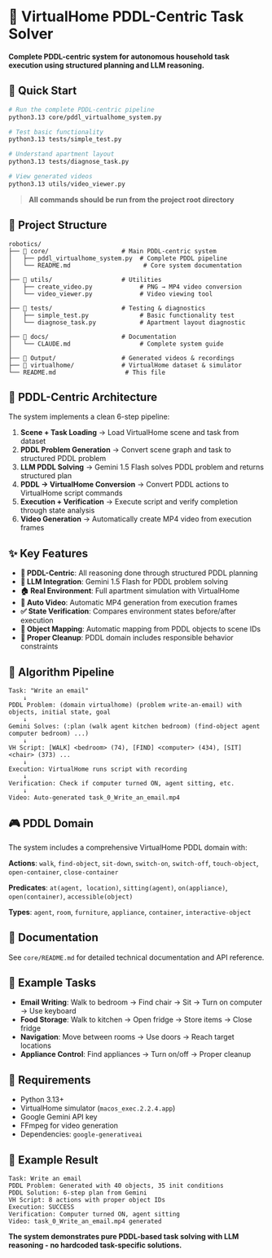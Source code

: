# 🤖 VirtualHome PDDL-Centric Task Solver

**Complete PDDL-centric system for autonomous household task execution using structured planning and LLM reasoning.**

## 🎯 Quick Start

```bash
# Run the complete PDDL-centric pipeline
python3.13 core/pddl_virtualhome_system.py

# Test basic functionality
python3.13 tests/simple_test.py

# Understand apartment layout
python3.13 tests/diagnose_task.py

# View generated videos
python3.13 utils/video_viewer.py
```

> **All commands should be run from the project root directory**

## 📁 Project Structure

```
robotics/
├── 📂 core/                    # Main PDDL-centric system
│   ├── pddl_virtualhome_system.py  # Complete PDDL pipeline
│   └── README.md                    # Core system documentation
│
├── 📂 utils/                   # Utilities
│   ├── create_video.py             # PNG → MP4 video conversion
│   └── video_viewer.py             # Video viewing tool
│
├── 📂 tests/                   # Testing & diagnostics
│   ├── simple_test.py              # Basic functionality test
│   └── diagnose_task.py            # Apartment layout diagnostic
│
├── 📂 docs/                    # Documentation
│   └── CLAUDE.md                   # Complete system guide
│
├── 📂 Output/                  # Generated videos & recordings
├── 📂 virtualhome/             # VirtualHome dataset & simulator
└── README.md                   # This file
```

## 🧠 PDDL-Centric Architecture

The system implements a clean 6-step pipeline:

1. **Scene + Task Loading** → Load VirtualHome scene and task from dataset
2. **PDDL Problem Generation** → Convert scene graph and task to structured PDDL problem
3. **LLM PDDL Solving** → Gemini 1.5 Flash solves PDDL problem and returns structured plan
4. **PDDL → VirtualHome Conversion** → Convert PDDL actions to VirtualHome script commands
5. **Execution + Verification** → Execute script and verify completion through state analysis
6. **Video Generation** → Automatically create MP4 video from execution frames

## ✨ Key Features

- **🎯 PDDL-Centric**: All reasoning done through structured PDDL planning
- **🧠 LLM Integration**: Gemini 1.5 Flash for PDDL problem solving
- **🏠 Real Environment**: Full apartment simulation with VirtualHome
- **🎥 Auto Video**: Automatic MP4 generation from execution frames
- **✅ State Verification**: Compares environment states before/after execution
- **🔧 Object Mapping**: Automatic mapping from PDDL objects to scene IDs
- **🔄 Proper Cleanup**: PDDL domain includes responsible behavior constraints

## 🚀 Algorithm Pipeline

```
Task: "Write an email"
    ↓
PDDL Problem: (domain virtualhome) (problem write-an-email) with objects, initial state, goal
    ↓
Gemini Solves: (:plan (walk agent kitchen bedroom) (find-object agent computer bedroom) ...)
    ↓
VH Script: [WALK] <bedroom> (74), [FIND] <computer> (434), [SIT] <chair> (373) ...
    ↓
Execution: VirtualHome runs script with recording
    ↓
Verification: Check if computer turned ON, agent sitting, etc.
    ↓
Video: Auto-generated task_0_Write_an_email.mp4
```

## 🎮 PDDL Domain

The system includes a comprehensive VirtualHome PDDL domain with:

**Actions**: `walk`, `find-object`, `sit-down`, `switch-on`, `switch-off`, `touch-object`, `open-container`, `close-container`

**Predicates**: `at(agent, location)`, `sitting(agent)`, `on(appliance)`, `open(container)`, `accessible(object)`

**Types**: `agent`, `room`, `furniture`, `appliance`, `container`, `interactive-object`

## 📖 Documentation

See `core/README.md` for detailed technical documentation and API reference.

## 🎯 Example Tasks

- **Email Writing**: Walk to bedroom → Find chair → Sit → Turn on computer → Use keyboard
- **Food Storage**: Walk to kitchen → Open fridge → Store items → Close fridge
- **Navigation**: Move between rooms → Use doors → Reach target locations
- **Appliance Control**: Find appliances → Turn on/off → Proper cleanup

## 🔧 Requirements

- Python 3.13+
- VirtualHome simulator (`macos_exec.2.2.4.app`)
- Google Gemini API key
- FFmpeg for video generation
- Dependencies: `google-generativeai`

## 📝 Example Result

```
Task: Write an email
PDDL Problem: Generated with 40 objects, 35 init conditions
PDDL Solution: 6-step plan from Gemini
VH Script: 8 actions with proper object IDs
Execution: SUCCESS
Verification: Computer turned ON, agent sitting
Video: task_0_Write_an_email.mp4 generated
```

**The system demonstrates pure PDDL-based task solving with LLM reasoning - no hardcoded task-specific solutions.**